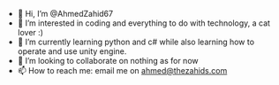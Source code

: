 - 👋 Hi, I’m @AhmedZahid67
- 👀 I’m interested in coding and everything to do with technology, a cat lover :) 
- 🌱 I’m currently learning python and c# while also learning how to operate and use unity engine.
- 💞️ I’m looking to collaborate on nothing as for now
- 📫 How to reach me: email me on ahmed@thezahids.com

<!---
AhmedZahid67/AhmedZahid67 is a ✨ special ✨ repository because its `README.md` (this file) appears on your GitHub profile.
You can click the Preview link to take a look at your changes.
--->
